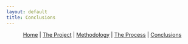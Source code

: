 ```yaml
---
layout: default
title: Conclusions
---
```


<div style="text-align: center; margin-bottom: 20px;">
  <a href="index.html">Home</a> |
  <a href="theproject.html">The Project</a> |
  <a href="methodology.html">Methodology</a> |
  <a href="theprocess.html">The Process</a> |
  <a href="conclusions.html">Conclusions</a>
</div>
